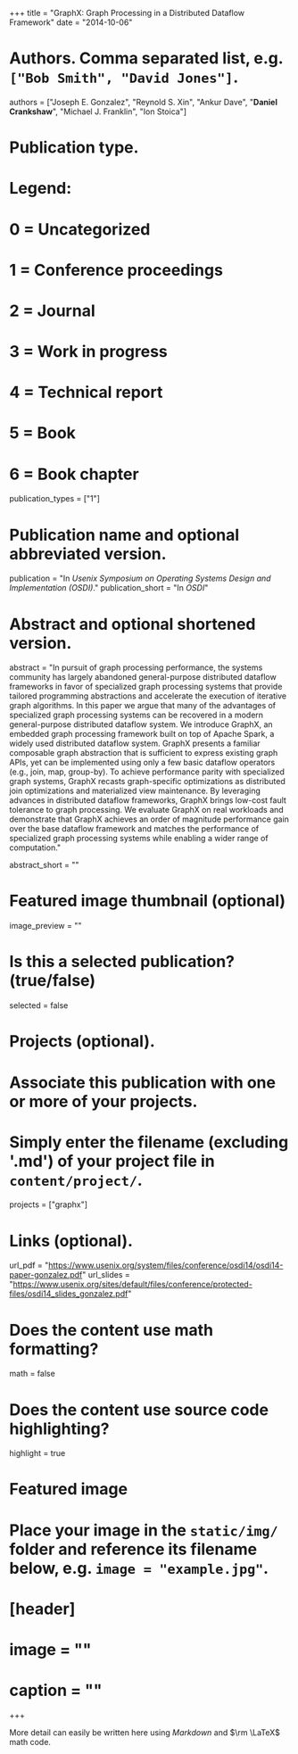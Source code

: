+++
title = "GraphX: Graph Processing in a Distributed Dataflow Framework"
date = "2014-10-06"

# Authors. Comma separated list, e.g. `["Bob Smith", "David Jones"]`.
authors = ["Joseph E. Gonzalez", "Reynold S. Xin", "Ankur Dave", "**Daniel Crankshaw**", "Michael J. Franklin", "Ion Stoica"]

# Publication type.
# Legend:
# 0 = Uncategorized
# 1 = Conference proceedings
# 2 = Journal
# 3 = Work in progress
# 4 = Technical report
# 5 = Book
# 6 = Book chapter
publication_types = ["1"]

# Publication name and optional abbreviated version.
publication = "In *Usenix Symposium on Operating Systems Design and Implementation (OSDI)*."
publication_short = "In *OSDI*"

# Abstract and optional shortened version.
abstract = "In pursuit of graph processing performance, the systems community has largely abandoned general-purpose distributed dataflow frameworks in favor of specialized graph processing systems that provide tailored programming abstractions and accelerate the execution of iterative graph algorithms. In this paper we argue that many of the advantages of specialized graph processing systems can be recovered in a modern general-purpose distributed dataflow system. We introduce GraphX, an embedded graph processing framework built on top of Apache Spark, a widely used distributed dataflow system. GraphX presents a familiar composable graph abstraction that is sufficient to express existing graph APIs, yet can be implemented using only a few basic dataflow operators (e.g., join, map, group-by). To achieve performance parity with specialized graph systems, GraphX recasts graph-specific optimizations as distributed join optimizations and materialized view maintenance. By leveraging advances in distributed dataflow frameworks, GraphX brings low-cost fault tolerance to graph processing. We evaluate GraphX on real workloads and demonstrate that GraphX achieves an order of magnitude performance gain over the base dataflow framework and matches the performance of specialized graph processing systems while enabling a wider range of computation."

abstract_short = ""

# Featured image thumbnail (optional)
image_preview = ""

# Is this a selected publication? (true/false)
selected = false

# Projects (optional).
#   Associate this publication with one or more of your projects.
#   Simply enter the filename (excluding '.md') of your project file in `content/project/`.
projects = ["graphx"]

# Links (optional).
url_pdf = "https://www.usenix.org/system/files/conference/osdi14/osdi14-paper-gonzalez.pdf"
url_slides = "https://www.usenix.org/sites/default/files/conference/protected-files/osdi14_slides_gonzalez.pdf"

# Does the content use math formatting?
math = false

# Does the content use source code highlighting?
highlight = true

# Featured image
# Place your image in the `static/img/` folder and reference its filename below, e.g. `image = "example.jpg"`.
# [header]
# image = ""
# caption = ""

+++

More detail can easily be written here using *Markdown* and $\rm \LaTeX$ math code.
